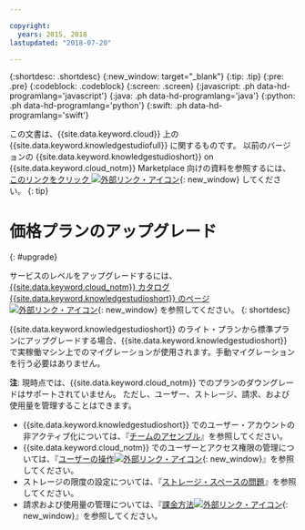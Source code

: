 ```yaml
---

copyright:
  years: 2015, 2018
lastupdated: "2018-07-20"

---
```


{:shortdesc: .shortdesc}
{:new_window: target="_blank"}
{:tip: .tip}
{:pre: .pre}
{:codeblock: .codeblock}
{:screen: .screen}
{:javascript: .ph data-hd-programlang='javascript'}
{:java: .ph data-hd-programlang='java'}
{:python: .ph data-hd-programlang='python'}
{:swift: .ph data-hd-programlang='swift'}

この文書は、{{site.data.keyword.cloud}} 上の {{site.data.keyword.knowledgestudiofull}} に関するものです。 以前のバージョンの {{site.data.keyword.knowledgestudioshort}} on {{site.data.keyword.cloud_notm}} Marketplace 向けの資料を参照するには、[このリンクをクリック ![外部リンク・アイコン](../../icons/launch-glyph.svg "外部リンク・アイコン")](https://{DomainName}/docs/services/knowledge-studio/upgrade.html){: new_window} してください。
{: tip}

# 価格プランのアップグレード
{: #upgrade}

サービスのレベルをアップグレードするには、[{{site.data.keyword.cloud_notm}} カタログ {{site.data.keyword.knowledgestudioshort}} のページ ![外部リンク・アイコン](../../icons/launch-glyph.svg "外部リンク・アイコン")](https://{DomainName}/catalog/services/knowledge-studio){: new_window} を参照してください。
{: shortdesc}

{{site.data.keyword.knowledgestudioshort}} のライト・プランから標準プランにアップグレードする場合、{{site.data.keyword.knowledgestudioshort}} で実稼働マシン上でのマイグレーションが使用されます。手動マイグレーションを行う必要はありません。

**注**: 現時点では、{{site.data.keyword.cloud_notm}} でのプランのダウングレードはサポートされていません。 ただし、ユーザー、ストレージ、請求、および使用量を管理することはできます。
  - {{site.data.keyword.knowledgestudioshort}} でのユーザー・アカウントの非アクティブ化については、『[チームのアセンブル](/docs/services/watson-knowledge-studio/team.html#deactivating-user-accounts)』を参照してください。
  - {{site.data.keyword.cloud_notm}} でのユーザーとアクセス権限の管理については、『[ユーザーの操作![外部リンク・アイコン](../../icons/launch-glyph.svg "外部リンク・アイコン")](https://{DomainName}/docs/iam/iamusermanage.html){: new_window}』を参照してください。
  - ストレージの限度の設定については、『[ストレージ・スペースの問題](/docs/services/watson-knowledge-studio/troubleshooting.html#storage)』を参照してください。
  - 請求および使用量の管理については、『[課金方法![外部リンク・アイコン](../../icons/launch-glyph.svg "外部リンク・アイコン")](https://{DomainName}/docs/billing-usage/how_charged.html){: new_window}』を参照してください。
